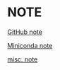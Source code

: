 # NOTE


[GitHub note](https://github.com/hash451722/note/blob/main/github.md)

[Miniconda note](https://github.com/hash451722/note/blob/main/miniconda.md)

[misc. note](https://github.com/hash451722/note/blob/main/misc.md)
